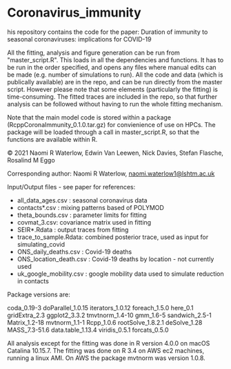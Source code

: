 # Coronavirus_immunity
 
 his repository contains the code for the paper: Duration of immunity to seasonal coronaviruses: implications for COVID-19

All the fitting, analysis and figure generation can be run from "master_script.R". This loads in all the dependencies and functions. It has to be run in the order specified, and opens any files where manual edits can be made (e.g. number of simulations to run). All the code and data (which is publically available) are in the repo, and can be run directly from the master script. However please note that some elements (particularly the fitting) is time-consuming. The fitted traces are included in the repo, so that further analysis can be followed without having to run the whole fitting mechanism. 

Note that the main model code is stored within a package (RcppCoronaImmunity_0.1.0.tar.gz) for convienience of use on HPCs. The package will be loaded through a call in master_script.R, so that the functions are available within R. 

© 2021 Naomi R Waterlow, Edwin Van Leewen, Nick Davies, Stefan Flasche, Rosalind M Eggo

Corresponding author: Naomi R Waterlow, naomi.waterlow1@lshtm.ac.uk

Input/Output files - see paper for references: 
- all_data_ages.csv : seasonal coronavirus data
- contacts*.csv : mixing patterns based of POLYMOD
- theta_bounds.csv : parameter limits for fitting
- covmat_3.csv: covariance matrix used in fitting
- SEIR*.Rdata : output traces from fitting
- trace_to_sample.Rdata: combined posterior trace, used as input for simulating_covid
- ONS_daily_deaths.csv : Covid-19 deaths
- ONS_location_death.csv : Covid-19 deaths by location - not currently used
- uk_google_mobility.csv : google mobility data used to simulate reduction in contacts

Package versions are: 

coda_0.19-3
doParallel_1.0.15
iterators_1.0.12
foreach_1.5.0
here_0.1
gridExtra_2.3
ggplot2_3.3.2
tmvtnorm_1.4-10
gmm_1.6-5
sandwich_2.5-1 
Matrix_1.2-18
mvtnorm_1.1-1 
Rcpp_1.0.6
rootSolve_1.8.2.1
deSolve_1.28
MASS_7.3-51.6
data.table_1.13.4
viridis_0.5.1 
forcats_0.5.0


All analysis except for the fitting was done in R version 4.0.0 on macOS Catalina 10.15.7. The fitting was done on R 3.4 on AWS ec2 machines, running a linux AMI. On AWS the package mvtnorm was version 1.0.8.

